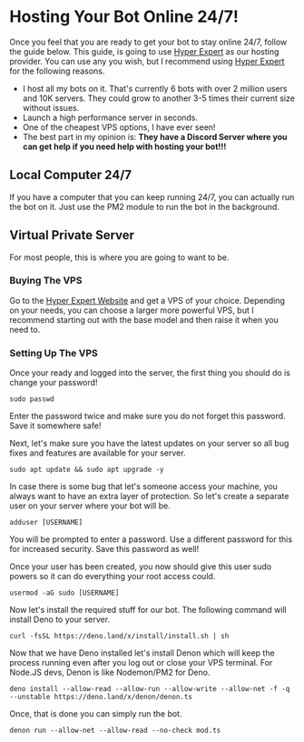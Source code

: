 # Hosting Your Bot Online 24/7!

Once you feel that you are ready to get your bot to stay online 24/7, follow the guide below. This guide, is going to use [Hyper Expert](https://p.hyper.expert/aff.php?aff=125) as our hosting provider. You can use any you wish, but I recommend using [Hyper Expert](https://p.hyper.expert/aff.php?aff=125) for the following reasons.

- I host all my bots on it. That's currently 6 bots with over 2 million users and 10K servers. They could grow to another 3-5 times their current size without issues.
- Launch a high performance server in seconds.
- One of the cheapest VPS options, I have ever seen!
- The best part in my opinion is: **They have a Discord Server where you can get help if you need help with hosting your bot!!!**

## Local Computer 24/7

If you have a computer that you can keep running 24/7, you can actually run the bot on it. Just use the PM2 module to run the bot in the background.

## Virtual Private Server

For most people, this is where you are going to want to be.

### Buying The VPS

Go to the [Hyper Expert Website](https://p.hyper.expert/aff.php?aff=125) and get a VPS of your choice. Depending on your needs, you can choose a larger more powerful VPS, but I recommend starting out with the base model and then raise it when you need to.

### Setting Up The VPS

Once your ready and logged into the server, the first thing you should do is change your password!

```shell
sudo passwd
```

Enter the password twice and make sure you do not forget this password. Save it somewhere safe!

Next, let's make sure you have the latest updates on your server so all bug fixes and features are available for your server.

```shell
sudo apt update && sudo apt upgrade -y
```

In case there is some bug that let's someone access your machine, you always want to have an extra layer of protection. So let's create a separate user on your server where your bot will be.

```shell
adduser [USERNAME]
```

You will be prompted to enter a password. Use a different password for this for increased security. Save this password as well!

Once your user has been created, you now should give this user sudo powers so it can do everything your root access could.

```shell
usermod -aG sudo [USERNAME]
```

Now let's install the required stuff for our bot. The following command will install Deno to your server.

```shell
curl -fsSL https://deno.land/x/install/install.sh | sh
```

Now that we have Deno installed let's install Denon which will keep the process running even after you log out or close your VPS terminal. For Node.JS devs, Denon is like Nodemon/PM2 for Deno.

```shell
deno install --allow-read --allow-run --allow-write --allow-net -f -q --unstable https://deno.land/x/denon/denon.ts
```

Once, that is done you can simply run the bot.

```shell
denon run --allow-net --allow-read --no-check mod.ts
```
